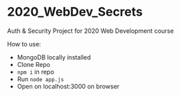 # 2020_WebDev_Secrets
Auth &amp; Security Project for 2020 Web Development course

How to use:
* MongoDB locally installed
* Clone Repo
* `npm i` in repo
* Run `node app.js`
* Open on localhost:3000 on browser
